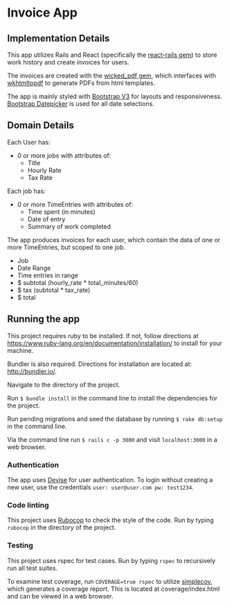 # Invoice App

## Implementation Details

This app utilizes Rails and React (specifically the [react-rails gem](https://github.com/reactjs/react-rails)) to store work history and create invoices for users.  

The invoices are created with the [wicked_pdf gem](https://github.com/mileszs/wicked_pdf), which interfaces with [wkhtmltopdf](http://wkhtmltopdf.org/) to generate PDFs from html templates.

The app is mainly styled with [Bootstrap V3](http://getbootstrap.com/) for layouts and responsiveness. [Bootstrap Datepicker](https://github.com/eternicode/bootstrap-datepicker) is used for all date selections.

## Domain Details

Each User has:
  - 0 or more jobs with attributes of:
    - Title
    - Hourly Rate
    - Tax Rate

Each job has:
  - 0 or more TimeEntries with attributes of:
    - Time spent (in minutes)
    - Date of entry
    - Summary of work completed

The app produces invoices for each user, which contain the data of one or more TimeEntries, but scoped to one job.
  - Job
  - Date Range
  - Time entries in range
  - $ subtotal (hourly_rate * total_minutes/60)
  - $ tax (subtotal * tax_rate)
  - $ total

## Running the app

This project requires ruby to be installed. If not, follow directions at https://www.ruby-lang.org/en/documentation/installation/ to install for your machine.

Bundler is also required. Directions for installation are located at: http://bundler.io/.

Navigate to the directory of the project.

Run `$ bundle install` in the command line to install the dependencies for the project.

Run pending migrations and seed the database by running `$ rake db:setup` in the command line.

Via the command line run `$ rails c -p 3000` and visit `localhost:3000` in a web browser.

### Authentication

The app uses [Devise](https://github.com/plataformatec/devise) for user authentication. To login without creating a new user, use the credentials `user: user@user.com pw: test1234`.

### Code linting

This project uses [Rubocop](https://github.com/bbatsov/rubocop) to check the style of the code. Run by typing `rubocop` in the directory of the project.

### Testing

This project uses rspec for test cases. Run by typing `rspec` to recursively run all test suites.

To examine test coverage, run `COVERAGE=true rspec` to utilize [simplecov](https://github.com/colszowka/simplecov), which generates a coverage report. This is located at coverage/index.html and can be viewed in a web browser.
